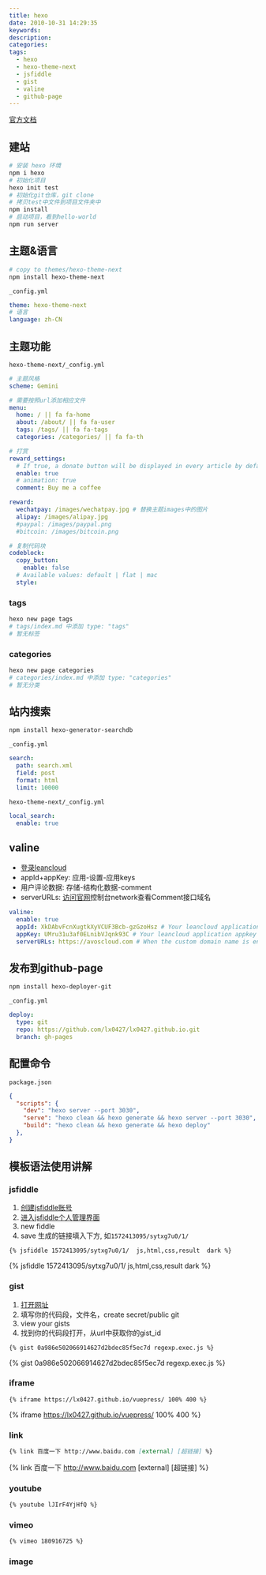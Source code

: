 ```yaml
---
title: hexo
date: 2010-10-31 14:29:35
keywords:
description:
categories:
tags:
  - hexo
  - hexo-theme-next
  - jsfiddle
  - gist
  - valine
  - github-page
---
```


[官方文档](https://hexo.io/zh-cn/docs/)

## 建站

```bash
# 安装 hexo 环境
npm i hexo
# 初始化项目
hexo init test
# 初始化git仓库，git clone
# 拷贝test中文件到项目文件夹中
npm install
# 启动项目，看到hello-world
npm run server 
```

## 主题&语言

```bash
# copy to themes/hexo-theme-next
npm install hexo-theme-next
```

`_config.yml`

```yml
theme: hexo-theme-next
# 语言
language: zh-CN
```

## 主题功能

`hexo-theme-next/_config.yml`

```yml
# 主题风格
scheme: Gemini

# 需要按照url添加相应文件
menu:
  home: / || fa fa-home
  about: /about/ || fa fa-user
  tags: /tags/ || fa fa-tags
  categories: /categories/ || fa fa-th

# 打赏
reward_settings:
  # If true, a donate button will be displayed in every article by default.
  enable: true
  # animation: true
  comment: Buy me a coffee

reward:
  wechatpay: /images/wechatpay.jpg # 替换主题images中的图片
  alipay: /images/alipay.jpg
  #paypal: /images/paypal.png
  #bitcoin: /images/bitcoin.png

# 复制代码块
codeblock:
  copy_button:
    enable: false
  # Available values: default | flat | mac
  style:
```

### tags

```bash
hexo new page tags
# tags/index.md 中添加 type: "tags"
# 暂无标签
```

### categories

```bash
hexo new page categories
# categories/index.md 中添加 type: "categories"
# 暂无分类
```

## 站内搜索

```bash
npm install hexo-generator-searchdb
```

`_config.yml`

```yml
search:
  path: search.xml
  field: post
  format: html
  limit: 10000
```

`hexo-theme-next/_config.yml`

```yml
local_search:
  enable: true
```

## valine

- [登录leancloud](https://leancloud.cn/dashboard/applist.html#/apps)
- appId+appKey: 应用-设置-应用keys
- 用户评论数据: 存储-结构化数据-comment
- serverURLs: [访问官网](https://valine.js.org/)控制台network查看Comment接口域名

```yml
valine:
  enable: true
  appId: XkDAbvFcnXugtkXyVCUF3Bcb-gzGzoHsz # Your leancloud application appid
  appKey: UMru31u3af0ELnibVJqnk93C # Your leancloud application appkey
  serverURLs: https://avoscloud.com # When the custom domain name is enabled, fill it in here
```

## 发布到github-page

```bash
npm install hexo-deployer-git
```

`_config.yml`

```yml
deploy:
  type: git
  repo: https://github.com/lx0427/lx0427.github.io.git
  branch: gh-pages
```

## 配置命令

`package.json`

```json
{
  "scripts": {
    "dev": "hexo server --port 3030",
    "serve": "hexo clean && hexo generate && hexo server --port 3030",
    "build": "hexo clean && hexo generate && hexo deploy"
  },
}
```

## 模板语法使用讲解

### jsfiddle

1. [创建jsfiddle账号](https://jsfiddle.net/)
2. [进入jsfiddle个人管理界面](https://jsfiddle.net/user/fiddles/all/)
3. new fiddle
4. save 生成的链接填入下方, 如`1572413095/sytxg7u0/1/ `
  ```md
  {% jsfiddle 1572413095/sytxg7u0/1/  js,html,css,result  dark %}
  ```

{% jsfiddle 1572413095/sytxg7u0/1/  js,html,css,result  dark %}

### gist

1. [打开网址](http://gist.github.com)
2. 填写你的代码段，文件名，create secret/public git 
3. view your gists
4. 找到你的代码段打开，从url中获取你的gist_id
  ```md
  {% gist 0a986e502066914627d2bdec85f5ec7d regexp.exec.js %}
  ```

{% gist 0a986e502066914627d2bdec85f5ec7d regexp.exec.js %}

### iframe

```md
{% iframe https://lx0427.github.io/vuepress/ 100% 400 %}
```

{% iframe https://lx0427.github.io/vuepress/ 100% 400 %}


### link

```md
{% link 百度一下 http://www.baidu.com [external] [超链接] %}
```

{% link 百度一下 http://www.baidu.com [external] [超链接] %}

### youtube

```md
{% youtube lJIrF4YjHfQ %}
```

<!-- {% youtube lJIrF4YjHfQ %} -->

### vimeo

```md
{% vimeo 180916725 %}
```

<!-- {% vimeo 180916725 %} -->

### image

<!-- {% asset_img 01.png This is an example image %}  -->






